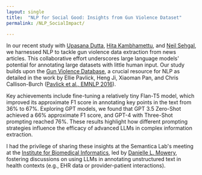 ```yaml
---
layout: single
title:  "NLP for Social Good: Insights from Gun Violence Dataset"
permalink: /NLP_SocialImpact/

---
```


In our recent study with [Upasana Dutta](https://upasanadutta.owlstown.net/), [Hita Kambhamettu](https://hita-k.github.io/), and [Neil Sehgal](https://sehgal-neil.github.io/), we harnessed NLP to tackle gun violence data extraction from news articles. This collaborative effort underscores large language models' potential for annotating large datasets with little human input. Our study builds upon the [Gun Violence Database](https://aclanthology.org/D16-1106/), a crucial resource for NLP as detailed in the work by Ellie Pavlick, Heng Ji, Xiaoman Pan, and Chris Callison-Burch ([Pavlick et al., EMNLP 2016](https://aclanthology.org/D16-1106/)).

Key achievements include fine-tuning a relatively tiny Flan-T5 model, which improved its approximate F1 score in annotating key points in the text from 36% to 67%. Exploring GPT models, we found that GPT 3.5 Zero-Shot achieved a 66% approximate F1 score, and GPT-4 with Three-Shot prompting reached 76%. These results highlight how different prompting strategies influence the efficacy of advanced LLMs in complex information extraction.

I had the privilege of sharing these insights at the Semantica Lab's meeting at the [Institute for Biomedical Informatics](https://ibi.med.upenn.edu/), led by [Danielle L. Mowery](https://www.med.upenn.edu/apps/faculty/index.php/g275/p9165197), fostering discussions on using LLMs in annotating unstructured text in health contexts (e.g., EHR data or provider-patient interactions).

